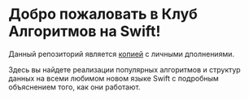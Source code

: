 # Добро пожаловать в Клуб Алгоритмов на Swift!

Данный репозиторий является [копией](https://github.com/artkirillov/swift-algorithm-club) с личными дполнениями.

Здесь вы найдете реализации популярных алгоритмов и структур данных на всеми любимом новом языке Swift с подробным объяснением того, как они работают.
